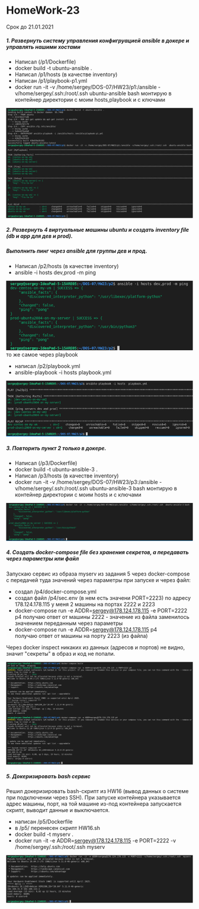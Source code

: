 # HomeWork-23
Срок до 21.01.2021

##### 1. Развернуть систему управления конфигруацией ansible в докере и управлять нашими хостами
 - Написал (/p1/Dockerfile)
 - docker build -t ubuntu-ansible .
 - Написал /p1/hosts (в качестве inventory)
 - Написан /p1/playbook-p1.yml 
 - docker run -it -v /home/sergey/DOS-07/HW23/p1:/ansible -v/home/sergey/.ssh:/root/.ssh  ubuntu-ansible bash
 монтирую в контейнер директории с моим hosts,playbook и с ключами 

![N|Solid](https://github.com/serwol2/DOS-07/blob/HW23/HW23/p1/screenshot-p1.png)

##### 2. Развернуть 4 виртуальные машины ubuntu и создать inventory file (db и app для дев и prod). 
##### Выполнить пинг через ansible для группы дев и прод.
 - Написал /p2/hosts (в качестве inventory)
 - ansible -i hosts dev,prod -m ping

![N|Solid](https://github.com/serwol2/DOS-07/blob/HW23/HW23/p2/screenshot-p2.png)
то же самое через playbook 
 - написал /p2/playbook.yml
 - ansible-playbook -i hosts  playbook.yml

![N|Solid](https://github.com/serwol2/DOS-07/blob/HW23/HW23/p2/screenshot-p2-2.png)

##### 3. Повторить пункт 2 только в докере.

- Написал (/p3/Dockerfile)
 - docker build -t ubuntu-ansible-3 .
 - Написал /p3/hosts (в качестве inventory)
 - docker run -it -v /home/sergey/DOS-07/HW23/p3:/ansible -v/home/sergey/.ssh:/root/.ssh  ubuntu-ansible-3 bash
 монтирую в контейнер директории с моим hosts и с ключами
 
![N|Solid](https://github.com/serwol2/DOS-07/blob/HW23/HW23/p3/screenshot-p3.png)

##### 4. Создать docker-compose file без хранения секретов, а передавать через параметры или файл
 
 Запускаю сервис из образа myserv из задания 5 через docker-compose с передачей туда значений через параметры при запуске и через файл:
 - создал /p4/docker-compose.yml
 - создал файл /p4/sec.env (в нем есть значени  PORT=2223)
 по адресу 178.124.178.115 у меня 2 машины на портах 2222 и 2223
 - docker-compose run -e ADDR=sergey@178.124.178.115 -e PORT=2222 p4
 получаю ответ от машины 2222 - значение из файла заменилось значением переданным через параметры
  - docker-compose run -e ADDR=sergey@178.124.178.115 p4   
 получаю ответ от машины на порту 2223 (из файла)
 
Через docker inspect никаких из данных (адресов и портов) не видно, значит "секреты" в образ и код не попали. 

![N|Solid](https://github.com/serwol2/DOS-07/blob/HW23/HW23/p4/screenshot-p4.png)

##### 5. Докеризировать bash сервис
 Решил докеризировать bash-скрипт из HW16 (вывод данных о системе при подключении через SSH). 
 При запуске контейнера указывается адрес машины, порт, на той машине из-под контейнера запускается скрипт, выводит данные и выключается.
 - написан /p5/Dockerfile
 - в /p5/ перенесен скрипт HW16.sh
 - docker build -t myserv .
 - docker run -it -e ADDR=sergey@178.124.178.115 -e PORT=2222 -v /home/sergey/.ssh:/root/.ssh  myserv
 
![N|Solid](https://github.com/serwol2/DOS-07/blob/HW23/HW23/p5/screenshot-p5.png)
